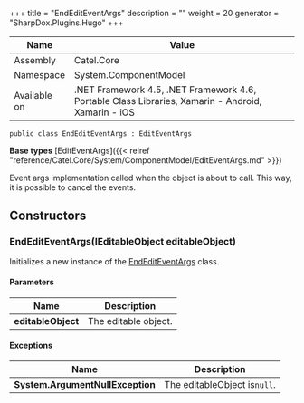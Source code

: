 

+++
title = "EndEditEventArgs" 
description = ""
weight = 20
generator = "SharpDox.Plugins.Hugo"
+++

Name|Value
---|---
Assembly|Catel.Core
Namespace|System.ComponentModel
Available on|.NET Framework 4.5, .NET Framework 4.6, Portable Class Libraries, Xamarin - Android, Xamarin - iOS

```
public class EndEditEventArgs : EditEventArgs
```

**Base types**
[EditEventArgs]({{< relref "reference/Catel.Core/System/ComponentModel/EditEventArgs.md" >}})

Event args implementation called when the object is about to call. This way, it is possible to cancel the events.

## Constructors

### EndEditEventArgs(IEditableObject editableObject)

Initializes a new instance of the [EndEditEventArgs](#) class.

#### Parameters

Name|Description
---|---
**editableObject**|The editable object.

#### Exceptions

Name|Description
---|---
**System.ArgumentNullException**|The editableObject is`null`.

